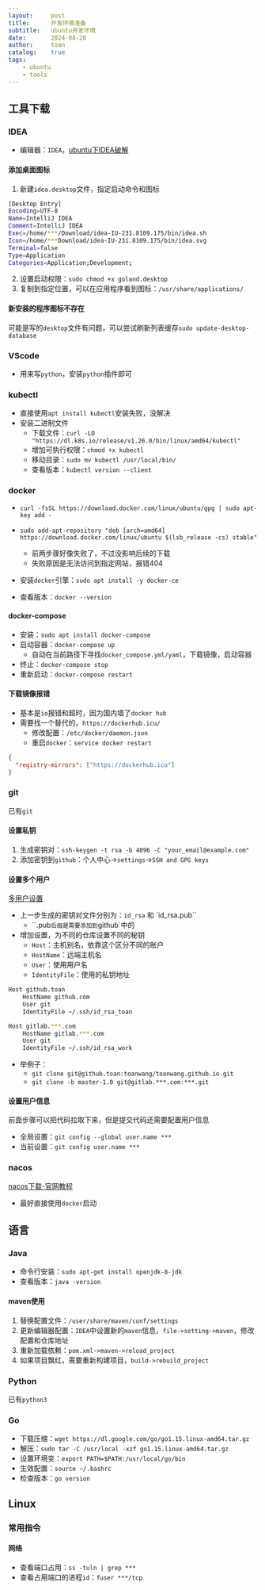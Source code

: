 ```yaml
---
layout:     post
title:      开发环境准备
subtitle:   ubuntu开发环境
date:       2024-08-28
author:     toan
catalog:	true
tags:
    - ubuntu
    - tools
---
```


## 工具下载

### IDEA

* 编辑器：`IDEA`，[ubuntu下IDEA破解](https://blog.lupf.cn/articles/2023/04/07/1680832924822.html)

#### 添加桌面图标

1. 新建`idea.desktop`文件，指定启动命令和图标

```sh
[Desktop Entry]
Encoding=UTF-8
Name=IntelliJ IDEA
Comment=IntelliJ IDEA
Exec=/home/***/Download/idea-IU-231.8109.175/bin/idea.sh
Icon=/home/***Download/idea-IU-231.8109.175/bin/idea.svg
Terminal=false
Type=Application
Categories=Application;Development;
```

2. 设置启动权限：`sudo chmod +x goland.desktop`
3. 复制到指定位置，可以在应用程序看到图标：`/usr/share/applications/`

#### 新安装的程序图标不存在

可能是写的`desktop`文件有问题，可以尝试刷新列表缓存`sudo update-desktop-database`

### VScode

* 用来写`python`，安装`python`插件即可

### kubectl

* 直接使用`apt install kubectl`安装失败，没解决
* 安装二进制文件
  * 下载文件：`curl -LO "https://dl.k8s.io/release/v1.26.0/bin/linux/amd64/kubectl"`
  * 增加可执行权限：`chmod +x kubectl`
  * 移动目录：`sudo mv kubectl /usr/local/bin/`
  * 查看版本：`kubectl version --client`

### docker

* `curl -fsSL https://download.docker.com/linux/ubuntu/gpg | sudo apt-key add -`
* `sudo add-apt-repository "deb [arch=amd64] https://download.docker.com/linux/ubuntu $(lsb_release -cs) stable"`
  * 前两步骤好像失败了，不过没影响后续的下载
  * 失败原因是无法访问到指定网站，报错404

* 安装`docker`引擎：`sudo apt install -y docker-ce`
* 查看版本：`docker --version`

#### docker-compose

* 安装：`sudo apt install docker-compose`
* 启动容器：`docker-compose up`
  * 自动在当前路径下寻找`docker_compose.yml/yaml`，下载镜像，启动容器
* 终止：`docker-compose stop`
* 重新启动：`docker-compose restart`

#### 下载镜像报错

* 基本是`io`报错和超时，因为国内墙了`docker hub`
* 需要找一个替代的，`https://dockerhub.icu/`
  * 修改配置：`/etc/docker/daemon.json`
  * 重启`docker`：`service docker restart`

```json
{
  "registry-mirrors": ["https://dockerhub.icu"]
}
```

### git

已有`git`

#### 设置私钥

1. 生成密钥对：`ssh-keygen -t rsa -b 4096 -C "your_email@example.com"`
2. 添加密钥到`github`：个人中心->`settings`->`SSH and GPG keys`

#### 设置多个用户

[多用户设置](https://finisky.github.io/multiplegithubaccountsononemachine/)

* 上一步生成的密钥对文件分别为：`id_rsa` 和 `id_rsa.pub``
  * ``.pub`后缀是需要添加到`github`中的
* 增加设置，为不同的仓库设置不同的秘钥
  * `Host`：主机别名，依靠这个区分不同的账户
  * `HostName`：远端主机名
  * `User`：使用用户名
  * `IdentityFile`：使用的私钥地址

```sh
Host github.toan
    HostName github.com
    User git
    IdentityFile ~/.ssh/id_rsa_toan

Host gitlab.***.com
    HostName gitlab.***.com
    User git
    IdentityFile ~/.ssh/id_rsa_work
```

* 举例子：
  * `git clone git@github.toan:toanwang/toanwang.github.io.git`
  * `git clone -b master-1.0 git@gitlab.***.com:***.git`


#### 设置用户信息

前面步骤可以把代码拉取下来，但是提交代码还需要配置用户信息

* 全局设置：`git config --global user.name ***`
* 当前设置：`git config user.name ***`

### nacos

[nacos下载-官网教程](https://nacos.io/zh-cn/docs/quick-start.html)

* 最好直接使用`docker`启动

## 语言

### Java

* 命令行安装：`sudo apt-get install openjdk-8-jdk`
* 查看版本：`java -version`

#### maven使用

1. 替换配置文件：`/user/share/maven/conf/settings`
2. 更新编辑器配置：`IDEA`中设置新的`maven`信息，`file->setting->maven`，修改配置和仓库地址
3. 重新加载依赖：`pom.xml->maven->reload_project`
4. 如果项目飘红，需要重新构建项目，`build->rebuild_project`

### Python

已有`python3`

### Go

* 下载压缩：`wget https://dl.google.com/go/go1.15.linux-amd64.tar.gz`
* 解压：`sudo tar -C /usr/local -xzf go1.15.linux-amd64.tar.gz`
* 设置环境变：`export PATH=$PATH:/usr/local/go/bin`
* 生效配置：`source ~/.bashrc`
* 检查版本：`go version`

## Linux

### 常用指令

#### 网络

* 查看端口占用：`ss -tuln | grep ***`
* 查看占用端口的进程`id`：`fuser ***/tcp`